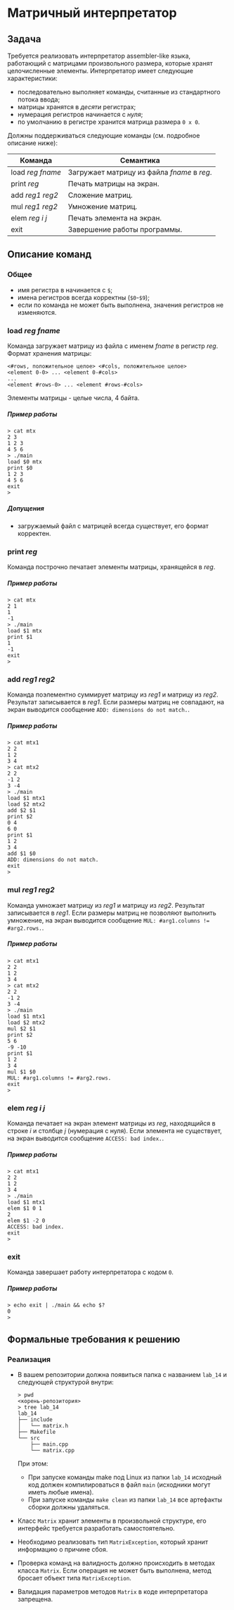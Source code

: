 # Матричный интерпретатор

## Задача

Требуется реализовать интерпретатор assembler-like языка,
работающий с матрицами произвольного размера, которые хранят
целочисленные элементы. Интерпретатор имеет следующие характеристики:

* последовательно выполняет команды, считанные из стандартного потока ввода;
* матрицы хранятся в *десяти* регистрах;
* нумерация регистров начинается с *нуля*;
* по умолчанию в регистре хранится матрица размера `0 x 0`.

Должны поддерживаться следующие команды (см. подробное описание ниже):

| Команда | Семантика |
|---|---|
| load *reg* *fname* | Загружает матрицу из файла *fname* в *reg*. |
| print *reg* | Печать матрицы на экран. |
| add *reg1* *reg2* | Сложение матриц. |
| mul *reg1* *reg2* | Умножение матриц. |
| elem *reg* *i* *j* | Печать элемента на экран. |
| exit | Завершение работы программы. |

## Описание команд

### Общее
* имя регистра в начинается с `$`;
* имена регистров всегда корректны (`$0`-`$9`);
* если по команда не может быть выполнена, значения регистров не изменяются.

### load *reg* *fname*

Команда загружает матрицу из файла с именем *fname* в регистр *reg*.
Формат хранения матрицы:
```
<#rows, положительное целое> <#cols, положительное целое>
<element 0-0> ... <element 0-#cols>
...
<element #rows-0> ... <element #rows-#cols>
```
Элементы матрицы - целые числа, 4 байта.

##### Пример работы

```
> cat mtx
2 3
1 2 3
4 5 6
> ./main
load $0 mtx
print $0
1 2 3
4 5 6
exit
>
```

##### Допущения
* загружаемый файл с матрицей всегда существует, его формат корректен.

### print *reg*
Команда построчно печатает элементы матрицы, хранящейся в *reg*.

##### Пример работы

```
> cat mtx
2 1
1
-1
> ./main
load $1 mtx
print $1
1
-1
exit
>
```

### add *reg1* *rеg2*

Команда поэлементно суммирует матрицу из *reg1* и матрицу из *reg2*.
Результат записывается в *reg1*. Если размеры матриц не совпадают,
на экран выводится сообщение `ADD: dimensions do not match.`.

##### Пример работы

```
> cat mtx1
2 2
1 2
3 4
> cat mtx2
2 2
-1 2
3 -4
> ./main
load $1 mtx1
load $2 mtx2
add $2 $1
print $2
0 4
6 0
print $1
1 2
3 4
add $1 $0
ADD: dimensions do not match.
exit
>
```

### mul *reg1* *reg2*

Команда умножает матрицу из *reg1* и матрицу из *reg2*.
Результат записывается в *reg1*. Если размеры матриц не позволяют выполнить
умножение, на экран выводится сообщение `MUL: #arg1.columns != #arg2.rows.`.

##### Пример работы

```
> cat mtx1
2 2
1 2
3 4
> cat mtx2
2 2
-1 2
3 -4
> ./main
load $1 mtx1
load $2 mtx2
mul $2 $1
print $2
5 6
-9 -10
print $1
1 2
3 4
mul $1 $0
MUL: #arg1.columns != #arg2.rows.
exit
>
```

### elem *reg* *i* *j*

Команда печатает на экран элемент матрицы из *reg*, находящийся в строке *i* и
столбце *j* (нумерация с нуля). Если элемента не существует,
на экран выводится сообщение `ACCESS: bad index.`.

##### Пример работы

```
> cat mtx1
2 2
1 2
3 4
> ./main
load $1 mtx1
elem $1 0 1
2
elem $1 -2 0
ACCESS: bad index.
exit
>
```

### exit
Команда завершает работу интерпретатора с кодом `0`.

##### Пример работы

```
> echo exit | ./main && echo $?
0
>
```

## Формальные требования к решению

### Реализация

* В вашем репозитории должна появиться папка с названием `lab_14` и
следующей структурой внутри:
  ```
  > pwd
  <корень-репозитория>
  > tree lab_14
  lab_14
  ├── include
  │   └── matrix.h
  ├── Makefile
  └── src
      ├── main.cpp
      └── matrix.cpp
  ```
  При этом:

  * При запуске команды make под Linux из папки `lab_14` исходный код
      должен компилироваться в файл   `main` (исходники могут иметь любые
      имена).
  * При запуске команды `make clean` из папки `lab_14` все артефакты
      сборки должны удаляться.

* Класс `Matrix` хранит элементы в произвольной структуре, его интерфейс
требуется разработать самостоятельно.
* Необходимо реализовать тип `MatrixException`,
  который хранит информацию о причине сбоя.
* Проверка команд на валидность должно происходить в методах класса `Matrix`.
  Если операция не может быть выполнена, метод бросает объект типа
  `MatrixException`.
* Валидация параметров методов `Matrix` в коде интерпретатора запрещена.
